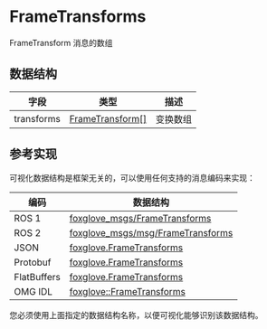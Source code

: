 # FrameTransforms

FrameTransform 消息的数组

## 数据结构

| 字段       | 类型                                                                      | 描述           |
| ---------- | ------------------------------------------------------------------------- | -------------- |
| transforms | [FrameTransform\[\]](/docs/visualization/message-schemas/frame-transform) | 变换数组       |

## 参考实现

可视化数据结构是框架无关的，可以使用任何支持的消息编码来实现：

| 编码       | 数据结构                                                                                                                      |
| ---------- | --------------------------------------------------------------------------------------------------------------------------- |
| ROS 1      | [foxglove\_msgs/FrameTransforms](https://github.com/foxglove/foxglove-sdk/blob/main/schemas/ros1/FrameTransforms.msg)       |
| ROS 2      | [foxglove\_msgs/msg/FrameTransforms](https://github.com/foxglove/foxglove-sdk/blob/main/schemas/ros2/FrameTransforms.msg)   |
| JSON       | [foxglove.FrameTransforms](https://github.com/foxglove/foxglove-sdk/blob/main/schemas/jsonschema/FrameTransforms.json)      |
| Protobuf   | [foxglove.FrameTransforms](https://github.com/foxglove/foxglove-sdk/blob/main/schemas/proto/foxglove/FrameTransforms.proto) |
| FlatBuffers| [foxglove.FrameTransforms](https://github.com/foxglove/foxglove-sdk/blob/main/schemas/flatbuffer/FrameTransforms.fbs)       |
| OMG IDL    | [foxglove::FrameTransforms](https://github.com/foxglove/foxglove-sdk/blob/main/schemas/omgidl/foxglove/FrameTransforms.idl) |

您必须使用上面指定的数据结构名称，以便可视化能够识别该数据结构。
